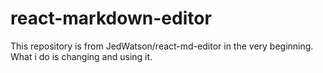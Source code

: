 # react-markdown-editor
This repository is from JedWatson/react-md-editor in the very beginning. What i do is changing and using it.

